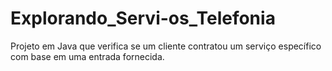 # Explorando_Servi-os_Telefonia
Projeto em Java que verifica se um cliente contratou um serviço específico com base em uma entrada fornecida.
